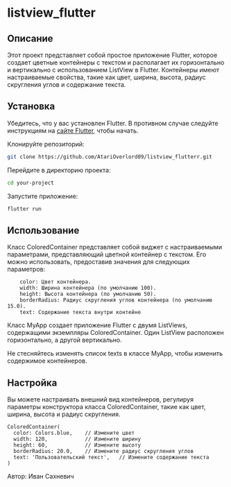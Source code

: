 # listview_flutter

## Описание

Этот проект представляет собой простое приложение Flutter, которое создает цветные контейнеры с текстом и располагает их горизонтально и вертикально с использованием ListView в Flutter. Контейнеры имеют настраиваемые свойства, такие как цвет, ширина, высота, радиус скругления углов и содержание текста.

## Установка

Убедитесь, что у вас установлен Flutter. В противном случае следуйте инструкциям на [сайте Flutter](https://flutter.dev/docs/get-started/install), чтобы начать.

Клонируйте репозиторий:

```bash
git clone https://github.com/AtariOverlord09/listview_flutterr.git
```
Перейдите в директорию проекта: 

```bash
cd your-project
```
Запустите приложение: 

```bash
flutter run
```

## Использование 

Класс  ColoredContainer представляет собой виджет с настраиваемыми параметрами, представляющий цветной контейнер с текстом. Его можно использовать, предоставив значения для следующих параметров:
```
    color: Цвет контейнера. 
    width: Ширина контейнера (по умолчанию 100). 
    height: Высота контейнера (по умолчанию 50). 
    borderRadius: Радиус скругления углов контейнера (по умолчанию 15.0). 
    text: Содержание текста внутри контейне 
```
Класс  MyApp создает приложение Flutter с двумя ListViews, содержащими экземпляры  ColoredContainer. Один ListView расположен горизонтально, а другой вертикально. 

Не стесняйтесь изменять список  texts в классе  MyApp, чтобы изменить содержимое контейнеров. 

## Настройка 

Вы можете настраивать внешний вид контейнеров, регулируя параметры конструктора класса  ColoredContainer, такие как цвет, ширина, высота и радиус скругления.
```
ColoredContainer(
  color: Colors.blue,    // Измените цвет
  width: 120,            // Измените ширину
  height: 60,            // Измените высоту
  borderRadius: 20.0,    // Измените радиус скругления углов
  text: 'Пользовательский текст',   // Измените содержание текста
)
```

Автор: Иван Сахневич
